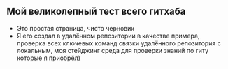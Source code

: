 ## Мой великолепный тест всего гитхаба
- Это простая страница, чисто черновик
- Я его создал в удалённом репозитории в качестве примера, проверка всех ключевых команд связки удалённого репозитория с локальным, моя стейджинг среда для проверки знаний по гиту которые я приобрёл)
